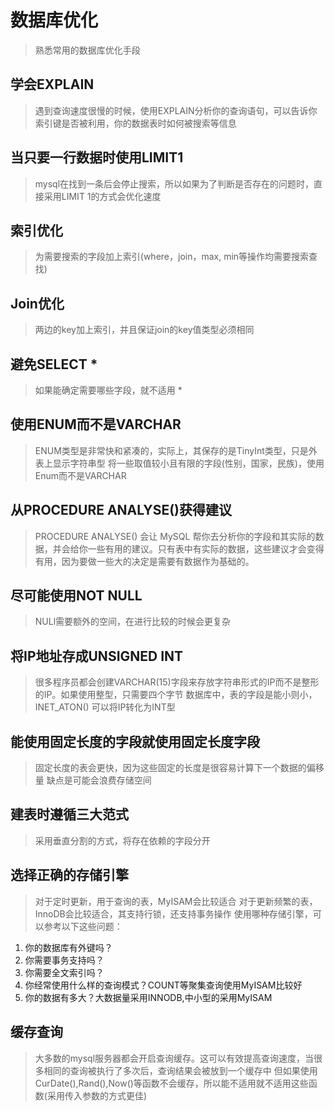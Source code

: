 # 数据库优化
> 熟悉常用的数据库优化手段
## 学会EXPLAIN
> 遇到查询速度很慢的时候，使用EXPLAIN分析你的查询语句，可以告诉你索引键是否被利用，你的数据表时如何被搜索等信息
## 当只要一行数据时使用LIMIT1
> mysql在找到一条后会停止搜索，所以如果为了判断是否存在的问题时，直接采用LIMIT 1的方式会优化速度
## 索引优化
> 为需要搜索的字段加上索引(where，join，max, min等操作均需要搜索查找)
## Join优化
> 两边的key加上索引，并且保证join的key值类型必须相同
## 避免SELECT *
> 如果能确定需要哪些字段，就不适用 *
## 使用ENUM而不是VARCHAR
> ENUM类型是非常快和紧凑的，实际上，其保存的是TinyInt类型，只是外表上显示字符串型
> 将一些取值较小且有限的字段(性别，国家，民族)，使用Enum而不是VARCHAR
## 从PROCEDURE ANALYSE()获得建议
> PROCEDURE ANALYSE() 会让 MySQL 帮你去分析你的字段和其实际的数据，并会给你一些有用的建议。只有表中有实际的数据，这些建议才会变得有用，因为要做一些大的决定是需要有数据作为基础的。
## 尽可能使用NOT NULL
> NULl需要额外的空间，在进行比较的时候会更复杂
## 将IP地址存成UNSIGNED INT
> 很多程序员都会创建VARCHAR(15)字段来存放字符串形式的IP而不是整形的IP。如果使用整型，只需要四个字节
> 数据库中，表的字段是能小则小，INET_ATON() 可以将IP转化为INT型
## 能使用固定长度的字段就使用固定长度字段
> 固定长度的表会更快，因为这些固定的长度是很容易计算下一个数据的偏移量
> 缺点是可能会浪费存储空间
## 建表时遵循三大范式
> 采用垂直分割的方式，将存在依赖的字段分开
## 选择正确的存储引擎
> 对于定时更新，用于查询的表，MyISAM会比较适合
> 对于更新频繁的表，InnoDB会比较适合，其支持行锁，还支持事务操作
使用哪种存储引擎，可以参考以下这些问题：
1. 你的数据库有外键吗？
2. 你需要事务支持吗？
3. 你需要全文索引吗？
4. 你经常使用什么样的查询模式？COUNT等聚集查询使用MyISAM比较好
5. 你的数据有多大？大数据量采用INNODB,中小型的采用MyISAM

## 缓存查询
> 大多数的mysql服务器都会开启查询缓存。这可以有效提高查询速度，当很多相同的查询被执行了多次后，查询结果会被放到一个缓存中
> 但如果使用CurDate(),Rand(),Now()等函数不会缓存，所以能不适用就不适用这些函数(采用传入参数的方式更佳)